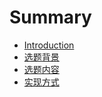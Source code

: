 # Summary

* [Introduction](README.md)
* [选题背景](chapter1.md)
* [选题内容](xuan_ti_nei_rong.md)
* [实现方式](shi_xian_fang_shi.md)

